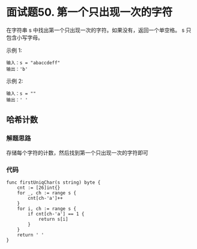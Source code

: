 # 面试题50. 第一个只出现一次的字符
在字符串 s 中找出第一个只出现一次的字符。如果没有，返回一个单空格。 s 只包含小写字母。

示例 1:
```
输入：s = "abaccdeff"
输出：'b'
```
示例 2:
```
输入：s = ""
输出：' '
```
## 哈希计数
### 解题思路
存储每个字符的计数，然后找到第一个只出现一次的字符即可

### 代码

```golang
func firstUniqChar(s string) byte {
	cnt := [26]int{}
	for _, ch := range s {
		cnt[ch-'a']++
	}
	for i, ch := range s {
		if cnt[ch-'a'] == 1 {
			return s[i]
		}
	}
	return ' '
}
```
